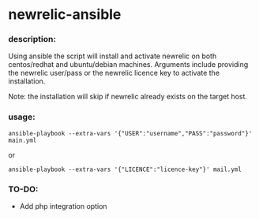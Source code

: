 # newrelic-ansible

### description:

Using ansible the script will install and activate newrelic on both centos/redhat and ubuntu/debian machines. Arguments include providing the newrelic user/pass or the newrelic licence key to activate the installation.

Note: the installation will skip if newrelic already exists on the target host.

### usage:
```
ansible-playbook --extra-vars '{"USER":"username","PASS":"password"}' main.yml
```
or 
```
ansible-playbook --extra-vars '{"LICENCE":"licence-key"}' mail.yml
```

### TO-DO:

* Add php integration option
